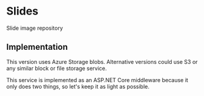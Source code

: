 # Slides
Slide image repository

## Implementation

This version uses Azure Storage blobs. Alternative versions could use S3 or any similar block or file storage service.

This service is implemented as an ASP.NET Core middleware because it only does two things, so let's keep it as light as possible.

